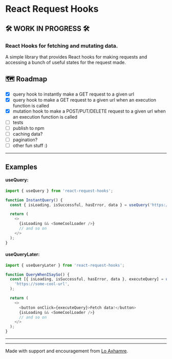 # React Request Hooks

## 🛠 WORK IN PROGRESS 🛠

### React Hooks for fetching and mutating data.

A simple library that provides React hooks for making requests and accessing a bunch of useful states for the request made.

## 🗺 Roadmap

- [x] query hook to instantly make a GET request to a given url
- [x] query hook to make a GET request to a given url when an execution function is called
- [x] mutation hook to make a POST/PUT/DELETE request to a given url when an execution function is called
- [ ] tests
- [ ] publish to npm
- [ ] caching data?
- [ ] pagination?
- [ ] other fun stuff :)

---

## Examples

#### useQuery:

```javascript
import { useQuery } from 'react-request-hooks';

function InstantQuery() {
  const { isLoading, isSuccessful, hasError, data } = useQuery('https://some-cool-url');

  return (
    <>
      {isLoading && <SomeCoolLoader />}
      // and so on
    </>
  );
}
```

#### useQueryLater:

```javascript
import { useQueryLater } from 'react-request-hooks';

function QueryWhenISaySo() {
  const [{ isLoading, isSuccessful, hasError, data }, executeQuery] = useQueryLater(
    'https://some-cool-url',
  );

  return (
    <>
      <button onClick={executeQuery}>Fetch data!</button>
      {isLoading && <SomeCoolLoader />}
      // and so on
    </>
  );
}
```

---

---

Made with support and encouragement from [Lo Axhamre](https://github.com/axhamre).
